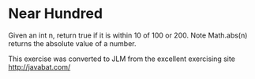 # Near Hundred #

Given an int n, return true if it is within 10 of 100 or 200. Note
Math.abs(n) returns the absolute value of a number.

This exercise was converted to JLM from the excellent exercising site http://javabat.com/

